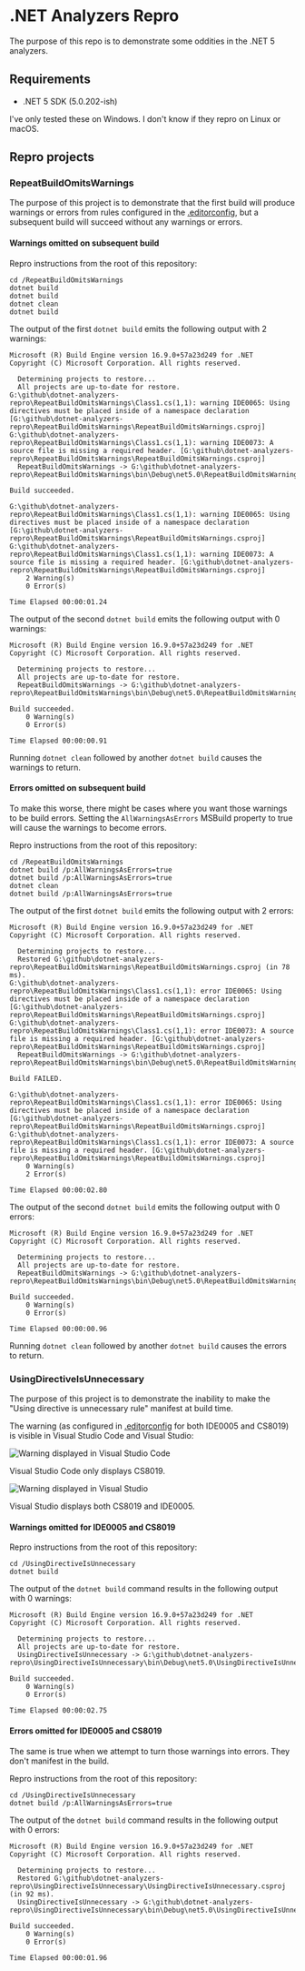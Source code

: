 # .NET Analyzers Repro

The purpose of this repo is to demonstrate some oddities in the .NET 5 analyzers.

## Requirements

* .NET 5 SDK (5.0.202-ish)

I've only tested these on Windows. I don't know if they repro on Linux or macOS.

## Repro projects

### RepeatBuildOmitsWarnings

The purpose of this project is to demonstrate that the first build will produce warnings or errors from rules configured
in the [.editorconfig](./.editorconfig), but a subsequent build will succeed without any warnings or errors.

#### Warnings omitted on subsequent build

Repro instructions from the root of this repository:

```shell
cd /RepeatBuildOmitsWarnings
dotnet build
dotnet build
dotnet clean
dotnet build
```

The output of the first `dotnet build` emits the following output with 2 warnings:

```shell
Microsoft (R) Build Engine version 16.9.0+57a23d249 for .NET
Copyright (C) Microsoft Corporation. All rights reserved.

  Determining projects to restore...
  All projects are up-to-date for restore.
G:\github\dotnet-analyzers-repro\RepeatBuildOmitsWarnings\Class1.cs(1,1): warning IDE0065: Using directives must be placed inside of a namespace declaration [G:\github\dotnet-analyzers-repro\RepeatBuildOmitsWarnings\RepeatBuildOmitsWarnings.csproj]
G:\github\dotnet-analyzers-repro\RepeatBuildOmitsWarnings\Class1.cs(1,1): warning IDE0073: A source file is missing a required header. [G:\github\dotnet-analyzers-repro\RepeatBuildOmitsWarnings\RepeatBuildOmitsWarnings.csproj]
  RepeatBuildOmitsWarnings -> G:\github\dotnet-analyzers-repro\RepeatBuildOmitsWarnings\bin\Debug\net5.0\RepeatBuildOmitsWarnings.dll

Build succeeded.

G:\github\dotnet-analyzers-repro\RepeatBuildOmitsWarnings\Class1.cs(1,1): warning IDE0065: Using directives must be placed inside of a namespace declaration [G:\github\dotnet-analyzers-repro\RepeatBuildOmitsWarnings\RepeatBuildOmitsWarnings.csproj]
G:\github\dotnet-analyzers-repro\RepeatBuildOmitsWarnings\Class1.cs(1,1): warning IDE0073: A source file is missing a required header. [G:\github\dotnet-analyzers-repro\RepeatBuildOmitsWarnings\RepeatBuildOmitsWarnings.csproj]
    2 Warning(s)
    0 Error(s)

Time Elapsed 00:00:01.24
```

The output of the second `dotnet build` emits the following output with 0 warnings:

```shell
Microsoft (R) Build Engine version 16.9.0+57a23d249 for .NET
Copyright (C) Microsoft Corporation. All rights reserved.

  Determining projects to restore...
  All projects are up-to-date for restore.
  RepeatBuildOmitsWarnings -> G:\github\dotnet-analyzers-repro\RepeatBuildOmitsWarnings\bin\Debug\net5.0\RepeatBuildOmitsWarnings.dll

Build succeeded.
    0 Warning(s)
    0 Error(s)

Time Elapsed 00:00:00.91
```

Running `dotnet clean` followed by another `dotnet build` causes the warnings to return.

#### Errors omitted on subsequent build

To make this worse, there might be cases where you want those warnings to be build errors. Setting the `AllWarningsAsErrors`
MSBuild property to true will cause the warnings to become errors.

Repro instructions from the root of this repository:

```shell
cd /RepeatBuildOmitsWarnings
dotnet build /p:AllWarningsAsErrors=true
dotnet build /p:AllWarningsAsErrors=true
dotnet clean
dotnet build /p:AllWarningsAsErrors=true
```

The output of the first `dotnet build` emits the following output with 2 errors:

```shell
Microsoft (R) Build Engine version 16.9.0+57a23d249 for .NET
Copyright (C) Microsoft Corporation. All rights reserved.

  Determining projects to restore...
  Restored G:\github\dotnet-analyzers-repro\RepeatBuildOmitsWarnings\RepeatBuildOmitsWarnings.csproj (in 78 ms).
G:\github\dotnet-analyzers-repro\RepeatBuildOmitsWarnings\Class1.cs(1,1): error IDE0065: Using directives must be placed inside of a namespace declaration [G:\github\dotnet-analyzers-repro\RepeatBuildOmitsWarnings\RepeatBuildOmitsWarnings.csproj]
G:\github\dotnet-analyzers-repro\RepeatBuildOmitsWarnings\Class1.cs(1,1): error IDE0073: A source file is missing a required header. [G:\github\dotnet-analyzers-repro\RepeatBuildOmitsWarnings\RepeatBuildOmitsWarnings.csproj]
  RepeatBuildOmitsWarnings -> G:\github\dotnet-analyzers-repro\RepeatBuildOmitsWarnings\bin\Debug\net5.0\RepeatBuildOmitsWarnings.dll

Build FAILED.

G:\github\dotnet-analyzers-repro\RepeatBuildOmitsWarnings\Class1.cs(1,1): error IDE0065: Using directives must be placed inside of a namespace declaration [G:\github\dotnet-analyzers-repro\RepeatBuildOmitsWarnings\RepeatBuildOmitsWarnings.csproj]
G:\github\dotnet-analyzers-repro\RepeatBuildOmitsWarnings\Class1.cs(1,1): error IDE0073: A source file is missing a required header. [G:\github\dotnet-analyzers-repro\RepeatBuildOmitsWarnings\RepeatBuildOmitsWarnings.csproj]
    0 Warning(s)
    2 Error(s)

Time Elapsed 00:00:02.80
```

The output of the second `dotnet build` emits the following output with 0 errors:

```shell
Microsoft (R) Build Engine version 16.9.0+57a23d249 for .NET
Copyright (C) Microsoft Corporation. All rights reserved.

  Determining projects to restore...
  All projects are up-to-date for restore.
  RepeatBuildOmitsWarnings -> G:\github\dotnet-analyzers-repro\RepeatBuildOmitsWarnings\bin\Debug\net5.0\RepeatBuildOmitsWarnings.dll

Build succeeded.
    0 Warning(s)
    0 Error(s)

Time Elapsed 00:00:00.96
```

Running `dotnet clean` followed by another `dotnet build` causes the errors to return.

### UsingDirectiveIsUnnecessary

The purpose of this project is to demonstrate the inability to make the "Using directive is unnecessary rule" manifest at build time.

The warning (as configured in [.editorconfig](./.editorconfig) for both IDE0005 and CS8019) is visible in Visual Studio Code and Visual Studio:

![Warning displayed in Visual Studio Code](Content/UsingDirectiveIsUnnecessary_VS_Code.png)

Visual Studio Code only displays CS8019.

![Warning displayed in Visual Studio](Content/UsingDirectiveIsUnnecessary_VS.png)

Visual Studio displays both CS8019 and IDE0005.

#### Warnings omitted for IDE0005 and CS8019

Repro instructions from the root of this repository:

```shell
cd /UsingDirectiveIsUnnecessary
dotnet build
```

The output of the `dotnet build` command results in the following output with 0 warnings:

```shell
Microsoft (R) Build Engine version 16.9.0+57a23d249 for .NET
Copyright (C) Microsoft Corporation. All rights reserved.

  Determining projects to restore...
  All projects are up-to-date for restore.
  UsingDirectiveIsUnnecessary -> G:\github\dotnet-analyzers-repro\UsingDirectiveIsUnnecessary\bin\Debug\net5.0\UsingDirectiveIsUnnecessary.dll

Build succeeded.
    0 Warning(s)
    0 Error(s)

Time Elapsed 00:00:02.75
```

#### Errors omitted for IDE0005 and CS8019

The same is true when we attempt to turn those warnings into errors. They don't manifest in the build.

Repro instructions from the root of this repository:

```shell
cd /UsingDirectiveIsUnnecessary
dotnet build /p:AllWarningsAsErrors=true
```

The output of the `dotnet build` command results in the following output with 0 errors:

```shell
Microsoft (R) Build Engine version 16.9.0+57a23d249 for .NET
Copyright (C) Microsoft Corporation. All rights reserved.

  Determining projects to restore...
  Restored G:\github\dotnet-analyzers-repro\UsingDirectiveIsUnnecessary\UsingDirectiveIsUnnecessary.csproj (in 92 ms).
  UsingDirectiveIsUnnecessary -> G:\github\dotnet-analyzers-repro\UsingDirectiveIsUnnecessary\bin\Debug\net5.0\UsingDirectiveIsUnnecessary.dll

Build succeeded.
    0 Warning(s)
    0 Error(s)

Time Elapsed 00:00:01.96
```
